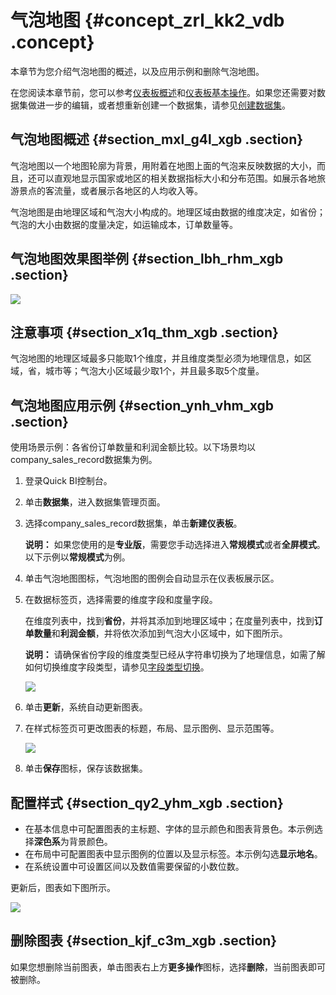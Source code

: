 # 气泡地图 {#concept_zrl_kk2_vdb .concept}

本章节为您介绍气泡地图的概述，以及应用示例和删除气泡地图。

在您阅读本章节前，您可以参考[仪表板概述](intl.zh-CN/用户指南/仪表板制作/仪表板概述.md#)和[仪表板基本操作](intl.zh-CN/用户指南/仪表板制作/仪表板基本操作/仪表板基本操作概述.md#)。如果您还需要对数据集做进一步的编辑，或者想重新创建一个数据集，请参见[创建数据集](intl.zh-CN/用户指南/数据建模/管理数据集/创建数据集.md#)。

## 气泡地图概述 {#section_mxl_g4l_xgb .section}

气泡地图以一个地图轮廓为背景，用附着在地图上面的气泡来反映数据的大小，而且，还可以直观地显示国家或地区的相关数据指标大小和分布范围。如展示各地旅游景点的客流量，或者展示各地区的人均收入等。

气泡地图是由地理区域和气泡大小构成的。地理区域由数据的维度决定，如省份；气泡的大小由数据的度量决定，如运输成本，订单数量等。

## 气泡地图效果图举例 {#section_lbh_rhm_xgb .section}

![](http://static-aliyun-doc.oss-cn-hangzhou.aliyuncs.com/assets/img/9129/15640461601715_zh-CN.png)

## 注意事项 {#section_x1q_thm_xgb .section}

气泡地图的地理区域最多只能取1个维度，并且维度类型必须为地理信息，如区域，省，城市等；气泡大小区域最少取1个，并且最多取5个度量。

## 气泡地图应用示例 {#section_ynh_vhm_xgb .section}

使用场景示例：各省份订单数量和利润金额比较。以下场景均以company\_sales\_record数据集为例。

1.  登录Quick BI控制台。
2.  单击**数据集**，进入数据集管理页面。
3.  选择company\_sales\_record数据集，单击**新建仪表板**。

    **说明：** 如果您使用的是**专业版**，需要您手动选择进入**常规模式**或者**全屏模式**。以下示例以**常规模式**为例。

4.  单击气泡地图图标，气泡地图的图例会自动显示在仪表板展示区。
5.  在数据标签页，选择需要的维度字段和度量字段。

    在维度列表中，找到**省份**，并将其添加到地理区域中；在度量列表中，找到**订单数量**和**利润金额**，并将依次添加到气泡大小区域中，如下图所示。

    **说明：** 请确保省份字段的维度类型已经从字符串切换为了地理信息，如需了解如何切换维度字段类型，请参见[字段类型切换](intl.zh-CN/用户指南/数据建模/管理数据集/字段类型切换.md#)。

    ![](http://static-aliyun-doc.oss-cn-hangzhou.aliyuncs.com/assets/img/9129/15640461601713_zh-CN.png)

6.  单击**更新**，系统自动更新图表。
7.  在样式标签页可更改图表的标题，布局、显示图例、显示范围等。

    ![](http://static-aliyun-doc.oss-cn-hangzhou.aliyuncs.com/assets/img/9129/15640461601714_zh-CN.png)

8.  单击**保存**图标，保存该数据集。

## 配置样式 {#section_qy2_yhm_xgb .section}

-   在基本信息中可配置图表的主标题、字体的显示颜色和图表背景色。本示例选择**深色系**为背景颜色。
-   在布局中可配置图表中显示图例的位置以及显示标签。本示例勾选**显示地名**。
-   在系统设置中可设置区间以及数值需要保留的小数位数。

更新后，图表如下图所示。

![](http://static-aliyun-doc.oss-cn-hangzhou.aliyuncs.com/assets/img/9129/15640461601715_zh-CN.png)

## 删除图表 {#section_kjf_c3m_xgb .section}

如果您想删除当前图表，单击图表右上方**更多操作**图标，选择**删除**，当前图表即可被删除。

